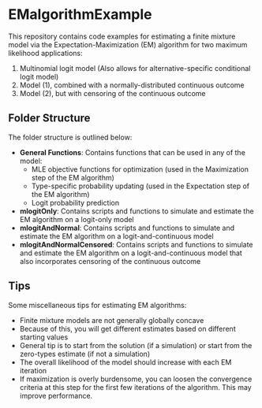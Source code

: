 # EMalgorithmExample
This repository contains code examples for estimating a finite mixture model via the Expectation-Maximization (EM) algorithm for two maximum likelihood applications:

1. Multinomial logit model (Also allows for alternative-specific conditional logit model)
2. Model (1), combined with a normally-distributed continuous outcome
3. Model (2), but with censoring of the continuous outcome

## Folder Structure
The folder structure is outlined below:

- **General Functions**: Contains functions that can be used in any of the model: 
    * MLE objective functions for optimization (used in the Maximization step of the EM algorithm)
    * Type-specific probability updating (used in the Expectation step of the EM algorithm)
    * Logit probability prediction
- **mlogitOnly**: Contains scripts and functions to simulate and estimate the EM algorithm on a logit-only model
- **mlogitAndNormal**: Contains scripts and functions to simulate and estimate the EM algorithm on a logit-and-continuous model
- **mlogitAndNormalCensored**: Contains scripts and functions to simulate and estimate the EM algorithm on a logit-and-continuous model that also incorporates censoring of the continuous outcome

## Tips
Some miscellaneous tips for estimating EM algorithms:

- Finite mixture models are not generally globally concave
- Because of this, you will get different estimates based on different starting values
- General tip is to start from the solution (if a simulation) or start from the zero-types estimate (if not a simulation)
- The overall likelihood of the model should increase with each EM iteration
- If maximization is overly burdensome, you can loosen the convergence criteria at this step for the first few iterations of the algorithm. This may improve performance.
